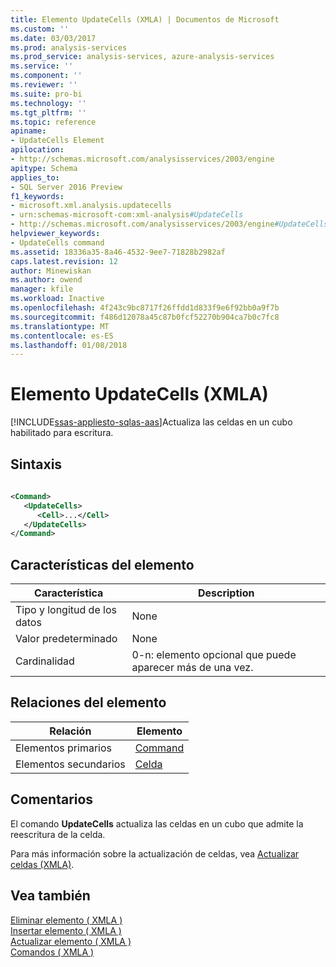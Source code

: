 ```yaml
---
title: Elemento UpdateCells (XMLA) | Documentos de Microsoft
ms.custom: ''
ms.date: 03/03/2017
ms.prod: analysis-services
ms.prod_service: analysis-services, azure-analysis-services
ms.service: ''
ms.component: ''
ms.reviewer: ''
ms.suite: pro-bi
ms.technology: ''
ms.tgt_pltfrm: ''
ms.topic: reference
apiname:
- UpdateCells Element
apilocation:
- http://schemas.microsoft.com/analysisservices/2003/engine
apitype: Schema
applies_to:
- SQL Server 2016 Preview
f1_keywords:
- microsoft.xml.analysis.updatecells
- urn:schemas-microsoft-com:xml-analysis#UpdateCells
- http://schemas.microsoft.com/analysisservices/2003/engine#UpdateCells
helpviewer_keywords:
- UpdateCells command
ms.assetid: 18336a35-8a46-4532-9ee7-71828b2982af
caps.latest.revision: 12
author: Minewiskan
ms.author: owend
manager: kfile
ms.workload: Inactive
ms.openlocfilehash: 4f243c9bc8717f26ffdd1d833f9e6f92bb0a9f7b
ms.sourcegitcommit: f486d12078a45c87b0fcf52270b904ca7b0c7fc8
ms.translationtype: MT
ms.contentlocale: es-ES
ms.lasthandoff: 01/08/2018
---
```

# <a name="updatecells-element-xmla"></a>Elemento UpdateCells (XMLA)
[!INCLUDE[ssas-appliesto-sqlas-aas](../../../includes/ssas-appliesto-sqlas-aas.md)]Actualiza las celdas en un cubo habilitado para escritura.  
  
## <a name="syntax"></a>Sintaxis  
  
```xml  
  
<Command>  
   <UpdateCells>  
      <Cell>...</Cell>  
   </UpdateCells>  
</Command>  
```  
  
## <a name="element-characteristics"></a>Características del elemento  
  
|Característica|Description|  
|--------------------|-----------------|  
|Tipo y longitud de los datos|None|  
|Valor predeterminado|None|  
|Cardinalidad|0-n: elemento opcional que puede aparecer más de una vez.|  
  
## <a name="element-relationships"></a>Relaciones del elemento  
  
|Relación|Elemento|  
|------------------|-------------|  
|Elementos primarios|[Command](../../../analysis-services/xmla/xml-elements-properties/command-element-xmla.md)|  
|Elementos secundarios|[Celda](../../../analysis-services/xmla/xml-elements-properties/cell-element-xmla.md)|  
  
## <a name="remarks"></a>Comentarios  
 El comando **UpdateCells** actualiza las celdas en un cubo que admite la reescritura de la celda.  
  
 Para más información sobre la actualización de celdas, vea [Actualizar celdas &#40;XMLA&#41;](../../../analysis-services/multidimensional-models-scripting-language-assl-xmla/updating-cells-xmla.md).  
  
## <a name="see-also"></a>Vea también  
 [Eliminar elemento &#40; XMLA &#41;](../../../analysis-services/xmla/xml-elements-commands/drop-element-xmla.md)   
 [Insertar elemento &#40; XMLA &#41;](../../../analysis-services/xmla/xml-elements-commands/insert-element-xmla.md)   
 [Actualizar elemento &#40; XMLA &#41;](../../../analysis-services/xmla/xml-elements-commands/update-element-xmla.md)   
 [Comandos &#40; XMLA &#41;](../../../analysis-services/xmla/xml-elements-commands/xml-elements-commands.md)  
  
  
